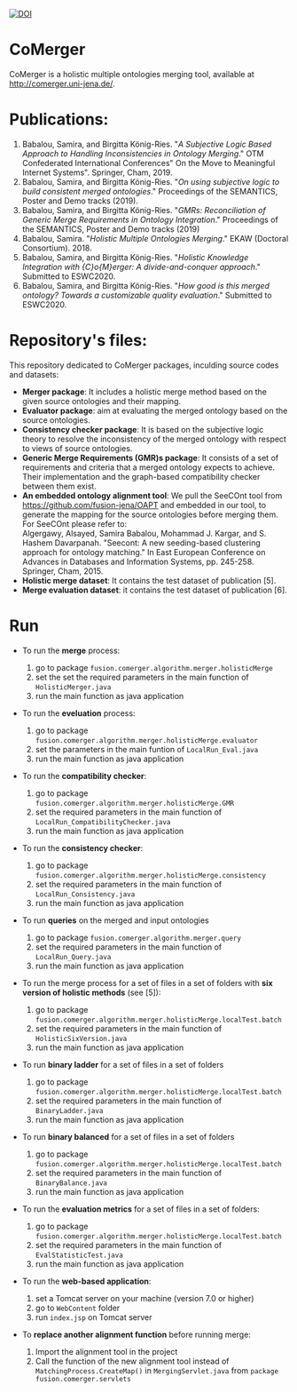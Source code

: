[![DOI](https://zenodo.org/badge/DOI/10.5281/zenodo.3580593.svg)](https://doi.org/10.5281/zenodo.3580593)

# CoMerger
CoMerger is a holistic multiple ontologies merging tool, available at http://comerger.uni-jena.de/.

# Publications:
1. Babalou, Samira, and Birgitta König-Ries. "*A Subjective Logic Based Approach to Handling Inconsistencies in Ontology Merging*." OTM Confederated International Conferences" On the Move to Meaningful Internet Systems". Springer, Cham, 2019.
2. Babalou, Samira, and Birgitta König-Ries. "*On using subjective logic to build consistent merged ontologies*." Proceedings of the SEMANTICS, Poster and Demo tracks (2019).
3. Babalou, Samira, and Birgitta König-Ries. "*GMRs: Reconciliation of Generic Merge Requirements in Ontology Integration*." Proceedings of the SEMANTICS, Poster and Demo tracks (2019)
4. Babalou, Samira. "*Holistic Multiple Ontologies Merging*." EKAW (Doctoral Consortium). 2018.
5. Babalou, Samira, and Birgitta König-Ries. "*Holistic Knowledge Integration with {C}o{M}erger: A divide-and-conquer approach*." Submitted to ESWC2020.
6. Babalou, Samira, and Birgitta König-Ries. "*How good is this merged ontology? Towards a customizable quality evaluation*." Submitted to ESWC2020.

# Repository's files:
This repository dedicated to CoMerger packages, inculding source codes and datasets:
* **Merger package**: It includes a holistic merge method based on the given source ontologies and their mapping. 
* **Evaluator package**: aim at evaluating the merged ontology based on the source ontologies.
* **Consistency checker package**: It is based on the subjective logic theory to resolve the inconsistency of the merged ontology with respect to views of source ontologies. 
* **Generic Merge Requirements (GMR)s package**: It consists of a set of requirements and criteria that a merged ontology expects to achieve. Their implementation and the graph-based compatibility checker between them exist.
* **An embedded ontology alignment tool**: We pull the SeeCOnt tool from https://github.com/fusion-jena/OAPT and embedded in our tool, to generate the mapping for the source ontologies before merging them. For SeeCOnt please refer to: <br> Algergawy, Alsayed, Samira Babalou, Mohammad J. Kargar, and S. Hashem Davarpanah. "Seecont: A new seeding-based clustering approach for ontology matching." In East European Conference on Advances in Databases and Information Systems, pp. 245-258. Springer, Cham, 2015.
* **Holistic merge dataset**: It contains the test dataset of publication [5].
* **Merge evaluation dataset**: it contains the test dataset of publication [6].

# Run
* To run the **merge** process:
	1. go to package `fusion.comerger.algorithm.merger.holisticMerge`
	2. set the set the required parameters in the main function of `HolisticMerger.java`
	3. run the main function as java application

* To run the **eveluation** process:
	1. go to package `fusion.comerger.algorithm.merger.holisticMerge.evaluator`
	2. set the parameters in the main funtion of `LocalRun_Eval.java`
	3. run the main function as java application

* To run the **compatibility checker**:
	1. go to package `fusion.comerger.algorithm.merger.holisticMerge.GMR`
	2. set the required parameters in the main function of `LocalRun_CompatibilityChecker.java`
	3. run the main function as java application

* To run the **consistency checker**:
	1. go to package `fusion.comerger.algorithm.merger.holisticMerge.consistency`
	2. set the required parameters in the main function of `LocalRun_Consistency.java`
	3. run the main function as java application

* To run **queries** on the merged and input ontologies
	1. go to package `fusion.comerger.algorithm.merger.query`
	2. set the required parameters in the main function of `LocalRun_Query.java`
	3. run the main function as java application

* To run the merge process for a set of files in a set of folders with **six version of holistic methods** (see [5]):
	1. go to package `fusion.comerger.algorithm.merger.holisticMerge.localTest.batch`
	2. set the required parameters in the main function of `HolisticSixVersion.java`
	3. run the main function as java application
	
* To run **binary ladder** for a set of files in a set of folders
	1. go to package `fusion.comerger.algorithm.merger.holisticMerge.localTest.batch`
	2. set the required parameters in the main function of `BinaryLadder.java`
	3. run the main function as java application
	
* To run **binary balanced** for a set of files in a set of folders
	1. go to package `fusion.comerger.algorithm.merger.holisticMerge.localTest.batch`
	2. set the required parameters in the main function of `BinaryBalance.java`
	3. run the main function as java application
	
* To run the **evaluation metrics** for a set of files in a set of folders:
	1. go to package `fusion.comerger.algorithm.merger.holisticMerge.localTest.batch`
	2. set the required parameters in the main function of `EvalStatisticTest.java`
	3. run the main function as java application

* To run the **web-based application**:
	1. set a Tomcat server on your machine (version 7.0 or higher)
	2. go to `WebContent` folder
	3. run `index.jsp` on Tomcat server
* To **replace another alignment function** before running merge:
	1. Import the alignment tool in the project
	2. Call the function of the new alignment tool instead of `MatchingProcess.CreateMap()` in `MergingServlet.java` from `package fusion.comerger.servlets`

